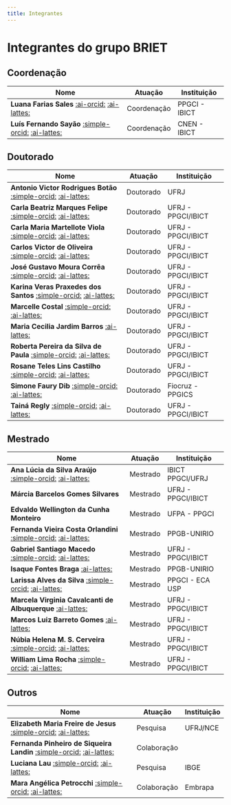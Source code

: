 ```yaml
---
title: Integrantes
---
```


# Integrantes do grupo BRIET

## Coordenação
| **Nome** | **Atuação** | **Instituição** |
|---|---|---|
| **Luana Farias Sales** [:ai-orcid:](http://orcid.org/0000-0002-3614-2356) [:ai-lattes:](http://lattes.cnpq.br/9090064478702633) | Coordenação | PPGCI - IBICT 
| **Luís Fernando Sayão** [:simple-orcid:](https://orcid.org/0000-0002-6970-0553) [:ai-lattes:](http://lattes.cnpq.br/3422623122948389) | Coordenação | CNEN - IBICT |

## Doutorado
| **Nome** | **Atuação** | **Instituição** |
|---|---|---|
| **Antonio Victor Rodrigues Botão** [:simple-orcid:](https://orcid.org/0000-0003-3377-0397) [:ai-lattes:](https://lattes.cnpq.br/6330261299374061) | Doutorado | UFRJ |
| **Carla Beatriz Marques Felipe** [:simple-orcid:](https://orcid.org/0000-0001-5277-9165) [:ai-lattes:](https://lattes.cnpq.br/2711636303788494) | Doutorado | UFRJ - PPGCI/IBICT |
| **Carla Maria Martellote Viola** [:simple-orcid:](https://orcid.org/0000-0002-0895-8163) [:ai-lattes:](https://lattes.cnpq.br/3133945606177771) | Doutorado | UFRJ - PPGCI/IBICT |
| **Carlos Victor de Oliveira** [:simple-orcid:](https://orcid.org/0000-0001-5912-3820) [:ai-lattes:](https://lattes.cnpq.br/2819893754322849) | Doutorado | UFRJ - PPGCI/IBICT |
| **José Gustavo Moura Corrêa** [:simple-orcid:](https://orcid.org/0000-0001-7243-8544) [:ai-lattes:](https://lattes.cnpq.br/8097724922936071) | Doutorado | UFRJ - PPGCI/IBICT |
| **Karina Veras Praxedes dos Santos** [:simple-orcid:](https://orcid.org/0000-0002-0239-0167) [:ai-lattes:](https://lattes.cnpq.br/6771944024509251) | Doutorado | UFRJ - PPGCI/IBICT | 
| **Marcelle Costal** [:simple-orcid:](https://orcid.org/0000-0001-5898-9163) [:ai-lattes:](https://lattes.cnpq.br/3608498880353625) | Doutorado | UFRJ - PPGCI/IBICT |
| **Maria Cecilia Jardim Barros** [:ai-lattes:](https://lattes.cnpq.br/1367060418592800) | Doutorado | UFRJ - PPGCI/IBICT |
| **Roberta Pereira da Silva de Paula** [:simple-orcid:](https://orcid.org/0000-0002-4546-2239) [:ai-lattes:](https://lattes.cnpq.br/6773272343456719) | Doutorado | UFRJ - PPGCI/IBICT |
| **Rosane Teles Lins Castilho** [:simple-orcid:](https://orcid.org/0000-0002-7142-6813) [:ai-lattes:](https://lattes.cnpq.br/4213456424297494) | Doutorado | UFRJ - PPGCI/IBICT |
| **Simone Faury Dib** [:simple-orcid:](https://orcid.org/0000-0001-9629-088X) [:ai-lattes:](https://lattes.cnpq.br/6076639441496056) | Doutorado | Fiocruz - PPGICS |
| **Tainá Regly** [:simple-orcid:](https://orcid.org/0000-0002-5127-7013) [:ai-lattes:](https://lattes.cnpq.br/5572586959935763) | Doutorado | UFRJ - PPGCI/IBICT |

## Mestrado

| **Nome** | **Atuação** | **Instituição** |
|---|---|---|
| **Ana Lúcia da Silva Araújo** [:simple-orcid:](https://orcid.org/0000-0002-1869-8705) [:ai-lattes:](https://lattes.cnpq.br/8311213970578250) | Mestrado  | IBICT PPGCI/UFRJ |
| **Márcia Barcelos Gomes Silvares** | Mestrado  | UFRJ - PPGCI/IBICT |
| **Edvaldo Wellington da Cunha Monteiro** | Mestrado | UFPA - PPGCI |
| **Fernanda Vieira Costa Orlandini** [:simple-orcid:](https://orcid.org/0000-0002-8303-1616) [:ai-lattes:](https://lattes.cnpq.br/8390885273824357) | Mestrado | PPGB-UNIRIO  |
| **Gabriel Santiago Macedo** [:simple-orcid:](https://orcid.org/0000-0001-8845-7985) [:ai-lattes:](https://lattes.cnpq.br/6066210315942522) | Mestrado | UFRJ - PPGCI/IBICT |
| **Isaque Fontes Braga** [:ai-lattes:](https://lattes.cnpq.br/9317823482235360) | Mestrado | PPGB-UNIRIO  |
| **Larissa Alves da Silva** [:simple-orcid:](https://orcid.org/0000-0002-0563-8172) [:ai-lattes:](https://lattes.cnpq.br/5714545457389700) | Mestrado | PPGCI - ECA USP |
| **Marcela Virginia Cavalcanti de Albuquerque** [:ai-lattes:](https://lattes.cnpq.br/8109158524794021) | Mestrado | UFRJ - PPGCI/IBICT |
| **Marcos Luiz Barreto Gomes**  [:ai-lattes:](https://lattes.cnpq.br/5698334230284416) | Mestrado | UFRJ - PPGCI/IBICT |
| **Núbia Helena M. S. Cerveira** [:simple-orcid:](https://orcid.org/0009-0009-2243-9552) [:ai-lattes:](https://lattes.cnpq.br/8260180375911852) | Mestrado | UFRJ - PPGCI/IBICT |
| **William Lima Rocha** [:simple-orcid:](https://orcid.org/0000-0001-6834-0026) [:ai-lattes:](https://lattes.cnpq.br/0712428508406106) | Mestrado | UFRJ - PPGCI/IBICT |

## Outros

| **Nome** | **Atuação** | **Instituição** |
|---|---|---|
| **Elizabeth Maria Freire de Jesus** [:simple-orcid:](https://orcid.org/0000-0003-4275-7645) [:ai-lattes:](https://lattes.cnpq.br/8103850325598629) | Pesquisa | UFRJ/NCE |
| **Fernanda Pinheiro de Siqueira Landin**  [:simple-orcid:](https://orcid.org/7477-0250-5739-4015) [:ai-lattes:](https://lattes.cnpq.br/7477025057394015) | Colaboração |  |
| **Luciana Lau** [:simple-orcid:](https://orcid.org/0000-0002-9233-4715) [:ai-lattes:](https://lattes.cnpq.br/4870381654584528) | Pesquisa | IBGE |
| **Mara Angélica Petrocchi** [:simple-orcid:](https://orcid.org/0000-0003-2791-3806) [:ai-lattes:](https://lattes.cnpq.br/6305354276403145) | Colaboração | Embrapa |
